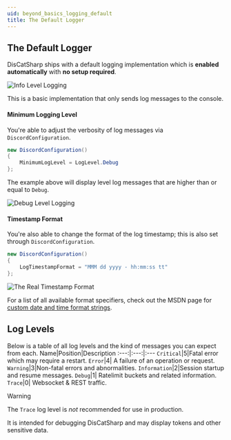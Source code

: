 ```yaml
---
uid: beyond_basics_logging_default
title: The Default Logger
---
```


## The Default Logger
DisCatSharp ships with a default logging implementation which is **enabled automatically** with **no setup required**.

![Info Level Logging](/images/beyond_basics_logging_default_01.png)

This is a basic implementation that only sends log messages to the console. 


#### Minimum Logging Level
You're able to adjust the verbosity of log messages via `DiscordConfiguration`.
```cs
new DiscordConfiguration()
{
    MinimumLogLevel = LogLevel.Debug
};
```
The example above will display level log messages that are higher than or equal to `Debug`.

![Debug Level Logging](/images/beyond_basics_logging_default_02.png)

#### Timestamp Format
You're also able to change the format of the log timestamp; this is also set through `DiscordConfiguration`.
```cs
new DiscordConfiguration()
{
    LogTimestampFormat = "MMM dd yyyy - hh:mm:ss tt"
};
```

![The Real Timestamp Format](/images/beyond_basics_logging_default_03.png)

For a list of all available format specifiers, check out the MSDN page for [custom date and time format strings](https://docs.microsoft.com/en-us/dotnet/standard/base-types/custom-date-and-time-format-strings#day-d-format-specifier).


## Log Levels
Below is a table of all log levels and the kind of messages you can expect from each.
Name|Position|Description
:---:|:---:|:---
`Critical`|5|Fatal error which may require a restart.
`Error`|4| A failure of an operation or request.
`Warning`|3|Non-fatal errors and abnormalities.
`Information`|2|Session startup and resume messages.
`Debug`|1| Ratelimit buckets and related information.
`Trace`|0| Websocket & REST traffic.

 >[!WARNING]
 > The `Trace` log level is *not* recommended for use in production.
 >
 > It is intended for debugging DisCatSharp and may display tokens and other sensitive data.